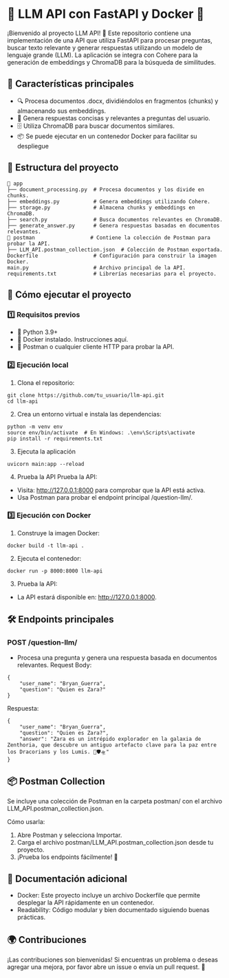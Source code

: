 # 🚀 LLM API con FastAPI y Docker 🌟
¡Bienvenido al proyecto LLM API! 🎉 Este repositorio contiene una implementación de una API que utiliza FastAPI para procesar preguntas, buscar texto relevante y generar respuestas utilizando un modelo de lenguaje grande (LLM). La aplicación se integra con Cohere para la generación de embeddings y ChromaDB para la búsqueda de similitudes.


## 🌟 Características principales
- 🔍 Procesa documentos .docx, dividiéndolos en fragmentos (chunks) y almacenando sus embeddings.  
- 🤖 Genera respuestas concisas y relevantes a preguntas del usuario.  
- 🗄️ Utiliza ChromaDB para buscar documentos similares.  
- 📦 Se puede ejecutar en un contenedor Docker para facilitar su despliegue


## 📂 Estructura del proyecto
```console
📁 app  
├── document_processing.py  # Procesa documentos y los divide en chunks.  
├── embeddings.py           # Genera embeddings utilizando Cohere.  
├── storage.py              # Almacena chunks y embeddings en ChromaDB.  
├── search.py               # Busca documentos relevantes en ChromaDB.  
├── generate_answer.py      # Genera respuestas basadas en documentos relevantes.  
📁 postman                  # Contiene la colección de Postman para probar la API.  
├── LLM_API.postman_collection.json  # Colección de Postman exportada.  
Dockerfile                  # Configuración para construir la imagen Docker.  
main.py                     # Archivo principal de la API.  
requirements.txt            # Librerías necesarias para el proyecto.
```

## 🚀 Cómo ejecutar el proyecto
### 1️⃣ Requisitos previos
- 🐍 Python 3.9+  
- 🐳 Docker instalado. Instrucciones aquí.  
- 🧪 Postman o cualquier cliente HTTP para probar la API.

### 2️⃣ Ejecución local
1. Clona el repositorio:
```console
git clone https://github.com/tu_usuario/llm-api.git
cd llm-api
```
2. Crea un entorno virtual e instala las dependencias:
```console
python -m venv env
source env/bin/activate  # En Windows: .\env\Scripts\activate
pip install -r requirements.txt
```
3. Ejecuta la aplicación
```console
uvicorn main:app --reload
```
4. Prueba la API
Prueba la API:
- Visita: http://127.0.0.1:8000 para comprobar que la API está activa.
- Usa Postman para probar el endpoint principal /question-llm/.
### 3️⃣ Ejecución con Docker
1. Construye la imagen Docker:
```console
docker build -t llm-api .
```
2. Ejecuta el contenedor:
```console
docker run -p 8000:8000 llm-api
```
3. Prueba la API:
- La API estará disponible en: http://127.0.0.1:8000.


## 🛠️ Endpoints principales
### POST /question-llm/
- Procesa una pregunta y genera una respuesta basada en documentos relevantes.
Request Body:
```console
{
    "user_name": "Bryan_Guerra",
    "question": "Quien es Zara?"
}
```
Respuesta:
```console
{
    "user_name": "Bryan_Guerra",
    "question": "Quien es Zara?",
    "answer": "Zara es un intrépido explorador en la galaxia de Zenthoria, que descubre un antiguo artefacto clave para la paz entre los Dracorians y los Lumis. 🌌️🛡️🛸"
}
```

## 📦 Postman Collection
Se incluye una colección de Postman en la carpeta postman/ con el archivo LLM_API.postman_collection.json.

Cómo usarla:
1. Abre Postman y selecciona Importar.
2. Carga el archivo postman/LLM_API.postman_collection.json desde tu proyecto.
3. ¡Prueba los endpoints fácilmente! 🎉

## 📖 Documentación adicional
- Docker: Este proyecto incluye un archivo Dockerfile que permite desplegar la API rápidamente en un contenedor.
- Readability: Código modular y bien documentado siguiendo buenas prácticas.

## 🌍 Contribuciones
¡Las contribuciones son bienvenidas! Si encuentras un problema o deseas agregar una mejora, por favor abre un issue o envía un pull request. 🙌